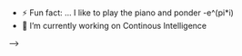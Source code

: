 - ⚡ Fun fact: ...  I like to play the piano and ponder -e^(pi*i)
- 🔭 I’m currently working on Continous Intelligence


-->
